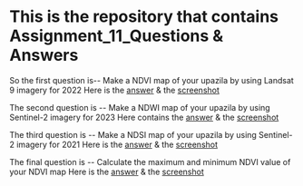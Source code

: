 # This is the repository that contains Assignment_11_Questions & Answers
So the first question is-- Make a NDVI map of your upazila by using Landsat 9 imagery for 2022
Here is the [answer](https://code.earthengine.google.com/2d034b18324d6bd00ce3bbef7f83e06a) & the [screenshot](https://github.com/ChinmoyDas12/Assignment_11_Answers/blob/1fbf7e2e8f8b96331a75e6b67aa1212d609d470c/Assignment_11_QS_1.png)

The second question is -- Make a NDWI map of your upazila by using Sentinel-2 imagery for 2023
Here contains the [answer](https://code.earthengine.google.com/b52b753df580d993eef87885c9268385) & the [screenshot](https://github.com/ChinmoyDas12/Assignment_11_Answers/blob/1fbf7e2e8f8b96331a75e6b67aa1212d609d470c/Assignment_11_QS_2.png)

The third question is -- Make a NDSI map of your upazila by using Sentinel-2 imagery for 2021
Here is the [answer](https://code.earthengine.google.com/14237651ca770af43806bacac8725187) & the [screenshot](https://github.com/ChinmoyDas12/Assignment_11_Answers/blob/1fbf7e2e8f8b96331a75e6b67aa1212d609d470c/Assignment_11_QS_3.png)

The final question is -- Calculate the maximum and minimum NDVI value of your NDVI map
Here is the [answer](https://code.earthengine.google.com/3a113143df4545ed4a664e4d8a28d437) & the [screenshot](https://github.com/ChinmoyDas12/Assignment_11_Answers/blob/1fbf7e2e8f8b96331a75e6b67aa1212d609d470c/Assignment_11_QS_4.png)

